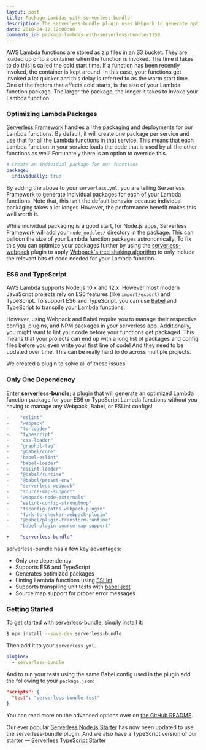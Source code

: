 ```yaml
---
layout: post
title: Package Lambdas with serverless-bundle
description: The serverless-bundle plugin uses Webpack to generate optimized packages for ES6 or TypeScript Lambda functions without having to maintain any Webpack configs or plugins.
date: 2018-04-12 12:00:00
comments_id: package-lambdas-with-serverless-bundle/1150
---
```


AWS Lambda functions are stored as zip files in an S3 bucket. They are loaded up onto a container when the function is invoked. The time it takes to do this is called the cold start time. If a function has been recently invoked, the container is kept around. In this case, your functions get invoked a lot quicker and this delay is referred to as the warm start time. One of the factors that affects cold starts, is the size of your Lambda function package. The larger the package, the longer it takes to invoke your Lambda function.

### Optimizing Lambda Packages

[Serverless Framework](https://github.com/serverless/serverless) handles all the packaging and deployments for our Lambda functions. By default, it will create one package per service and use that for all the Lambda functions in that service. This means that each Lambda function in your service loads the code that is used by all the other functions as well! Fortunately there is an option to override this.

``` yaml
# Create an individual package for our functions 
package:
  individually: true
```

By adding the above to your `serverless.yml`, you are telling Serverless Framework to generate individual packages for each of your Lambda functions. Note that, this isn't the default behavior because individual packaging takes a lot longer. However, the performance benefit makes this well worth it.

While individual packaging is a good start, for Node.js apps, Serverless Framework will add your `node_modules/` directory in the package. This can balloon the size of your Lambda function packages astronomically. To fix this you can optimize your packages further by using the [serverless-webpack](https://github.com/serverless-heaven/serverless-webpack) plugin to apply [Webpack's tree shaking algorithm](https://webpack.js.org/guides/tree-shaking/) to only include the relevant bits of code needed for your Lambda function.

### ES6 and TypeScript

AWS Lambda supports Node.js 10.x and 12.x. However most modern JavaScript projects rely on ES6 features (like `import/export`) and TypeScript. To support ES6 and TypeScript, you can use [Babel](https://babeljs.io) and [TypeScript](https://www.typescriptlang.org) to transpile your Lambda functions.

However, using Webpack and Babel require you to manage their respective configs, plugins, and NPM packages in your serverless app. Additionally, you might want to lint your code before your functions get packaged. This means that your projects can end up with a long list of packages and config files before you even write your first line of code! And they need to be updated over time. This can be really hard to do across multiple projects.

We created a plugin to solve all of these issues.

### Only One Dependency

Enter [**serverless-bundle**](https://github.com/AnomalyInnovations/serverless-bundle); a plugin that will generate an optimized Lambda function package for your ES6 or TypeScript Lambda functions without you having to manage any Webpack, Babel, or ESLint configs!

``` diff
-    "eslint"
-    "webpack"
-    "ts-loader"
-    "typescript"
-    "css-loader"
-    "graphql-tag"
-    "@babel/core"
-    "babel-eslint"
-    "babel-loader"
-    "eslint-loader"
-    "@babel/runtime"
-    "@babel/preset-env"
-    "serverless-webpack"
-    "source-map-support"
-    "webpack-node-externals"
-    "eslint-config-strongloop"
-    "tsconfig-paths-webpack-plugin"
-    "fork-ts-checker-webpack-plugin"
-    "@babel/plugin-transform-runtime"
-    "babel-plugin-source-map-support"

+    "serverless-bundle"
```

serverless-bundle has a few key advantages:

- Only one dependency
- Supports ES6 and TypeScript
- Generates optimized packages
- Linting Lambda functions using [ESLint](https://eslint.org)
- Supports transpiling unit tests with [babel-jest](https://github.com/facebook/jest/tree/master/packages/babel-jest)
- Source map support for proper error messages

### Getting Started

To get started with serverless-bundle, simply install it:

``` bash
$ npm install --save-dev serverless-bundle
```

Then add it to your `serverless.yml`.

``` yaml
plugins:
  - serverless-bundle
```

And to run your tests using the same Babel config used in the plugin add the following to your `package.json`:

``` json
"scripts": {
  "test": "serverless-bundle test"
}
```

You can read more on the advanced options over on [the GitHub README](https://github.com/AnomalyInnovations/serverless-bundle/blob/master/README.md).

Our ever popular [Serverless Node.js Starter](https://github.com/AnomalyInnovations/serverless-nodejs-starter) has now been updated to use the serverless-bundle plugin. And we also have a TypeScript version of our starter — [Serverless TypeScript Starter](https://github.com/AnomalyInnovations/serverless-typescript-starter)
